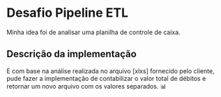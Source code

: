 # Desafio Pipeline ETL

Minha idea foi de analisar uma planilha de controle de caixa. 

## Descrição da implementação 

E com base na análise realizada no arquivo [xlxs] fornecido pelo cliente, pude fazer a implementação de contabilizar
o valor total de débitos e retornar um novo arquivo com os valores separados. 📊